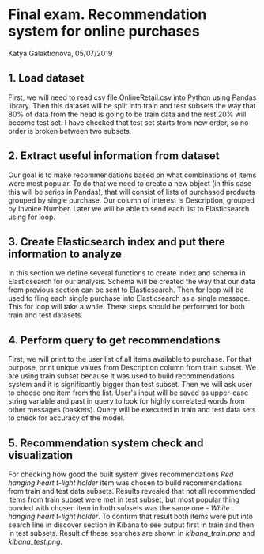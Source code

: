# Final exam. Recommendation system for online purchases

Katya Galaktionova, 05/07/2019

## 1. Load dataset

First, we will need to read csv file OnlineRetail.csv into Python using Pandas library. Then this dataset will be split into train and test subsets the way that 80% of data from the head is going to be train data and the rest 20% will become test set. I have checked that test set starts from new order, so no order is broken between two subsets.

## 2. Extract useful information from dataset

Our goal is to make recommendations based on what combinations of items were most popular. To do that we need to create a new object (in this case this will be series in Pandas), that will consist of lists of purchased products grouped by single purchase. Our column of interest is Description, grouped by Invoice Number. Later we will be able to send each list to Elasticsearch using for loop.

## 3. Create Elasticsearch index and put there information to analyze

In this section we define several functions to create index and schema in Elasticsearch for our analysis. Schema will be created the way that our data from previous section can be sent to Elasticsearch. Then for loop will be used to fling each single purchase into Elasticsearch as a single message. This for loop will take a while. These steps should be performed for both train and test datasets.

## 4. Perform query to get recommendations

First, we will print to the user list of all items available to purchase. For that purpose, print unique values from Description column from train subset. We are using train subset because it was used to build recommendations system and it is significantly bigger than test subset. Then we will ask user to choose one item from the list. User's input will be saved as upper-case string variable and past in query to look for highly correlated words from other messages (baskets). Query will be executed in train and test data sets to check for accuracy of the model.

## 5. Recommendation system check and visualization

For checking how good the built system gives recommendations *Red hanging heart t-light holder* item was chosen to build recommendations from train and test data subsets. Results revealed that not all recommended items from train subset were met in test subset, but most popular thing bonded with chosen item in both subsets was the same one - *White hanging heart t-light holder*. To confirm that result both items were put into search line in discover section in Kibana to see output first in train and then in test subsets. Result of these searches are shown in *kibana_train.png* and *kibana_test.png*.